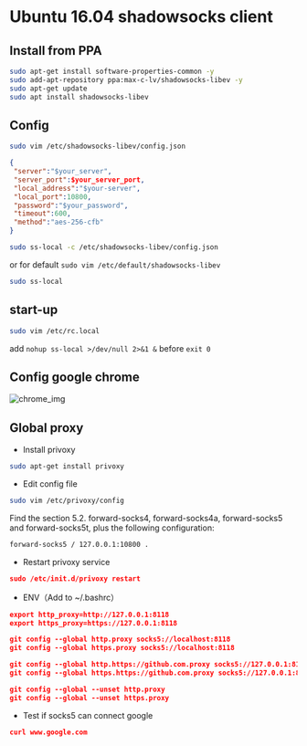 # Ubuntu 16.04 shadowsocks client

## Install from PPA

```bash
sudo apt-get install software-properties-common -y
sudo add-apt-repository ppa:max-c-lv/shadowsocks-libev -y
sudo apt-get update
sudo apt install shadowsocks-libev
```

## Config

```bash
sudo vim /etc/shadowsocks-libev/config.json
```

```json
{
 "server":"$your_server",
 "server_port":$your_server_port,
 "local_address":"$your-server",
 "local_port":10800,
 "password":"$your_password",
 "timeout":600,
 "method":"aes-256-cfb"
}
```

```bash
sudo ss-local -c /etc/shadowsocks-libev/config.json
```
or for default `sudo vim /etc/default/shadowsocks-libev`
```bash
sudo ss-local
```

## start-up

```bash
sudo vim /etc/rc.local
```

add `nohup ss-local >/dev/null 2>&1 &` before `exit 0`



## Config google chrome

![chrome_img](https://github.com/didibaba/shadowsocks-client-on-Ubuntu-16.04/blob/master/web/chrome.png)

## Global proxy

- Install privoxy
```bash
sudo apt-get install privoxy
```

- Edit config file
```bash
sudo vim /etc/privoxy/config
```
Find the section 5.2. forward-socks4, forward-socks4a, forward-socks5 and forward-socks5t, plus the following configuration:
```bash
forward-socks5 / 127.0.0.1:10800 .
```

- Restart privoxy service
```json
sudo /etc/init.d/privoxy restart
```

- ENV（Add to ~/.bashrc）
```json
export http_proxy=http://127.0.0.1:8118
export https_proxy=https://127.0.0.1:8118
```
```json
git config --global http.proxy socks5://localhost:8118
git config --global https.proxy socks5://localhost:8118

git config --global http.https://github.com.proxy socks5://127.0.0.1:8118
git config --global https.https://github.com.proxy socks5://127.0.0.1:8118
```
```json
git config --global --unset http.proxy
git config --global --unset https.proxy
```

- Test if socks5 can connect google

```json
curl www.google.com
```
